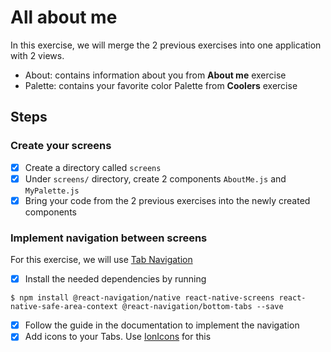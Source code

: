 # All about me

In this exercise, we will merge the 2 previous exercises into one application with 2 views.

- About: contains information about you from **About me** exercise
- Palette: contains your favorite color Palette from **Coolers** exercise

## Steps

### Create your screens

- [X] Create a directory called `screens`
- [X] Under `screens/` directory, create 2 components `AboutMe.js` and `MyPalette.js`
- [X] Bring your code from the 2 previous exercises into the newly created components

### Implement navigation between screens

For this exercise, we will use [Tab Navigation](https://reactnavigation.org/docs/tab-based-navigation/)

- [X] Install the needed dependencies by running

```
$ npm install @react-navigation/native react-native-screens react-native-safe-area-context @react-navigation/bottom-tabs --save
```

- [X] Follow the guide in the documentation to implement the navigation
- [X] Add icons to your Tabs. Use [IonIcons](https://ionic.io/ionicons) for this

